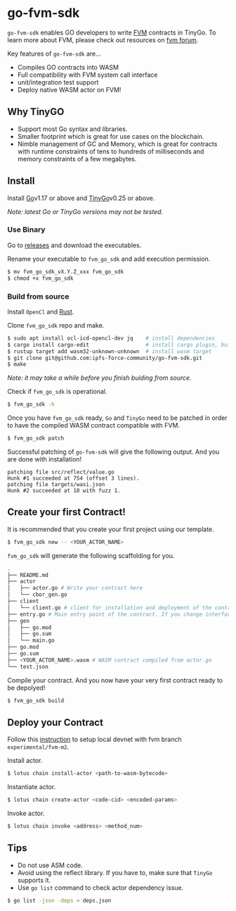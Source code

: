 # go-fvm-sdk

`go-fvm-sdk` enables GO developers to write [FVM](https://fvm.filecoin.io/) contracts in TinyGo. To learn more about FVM, please check out resources on [fvm forum](https://fvm-forum.filecoin.io/).

Key features of `go-fvm-sdk` are...

- Compiles GO contracts into WASM
- Full compatibility with FVM system call interface
- unit/integration test support
- Deploy native WASM actor on FVM!

## Why TinyGO
- Support most Go syntax and libraries. 
- Smaller footprint which is great for use cases on the blockchain.
- Nimble management of GC and Memory, which is great for contracts with runtime constraints of tens to hundreds of milliseconds and memory constraints of a few megabytes.

## Install

Install [Go](https://go.dev/doc/install)v1.17 or above and [TinyGo](https://tinygo.org/getting-started/install/)v0.25 or above.

*Note: latest Go or TinyGo versions may not be tested.*

### Use Binary

Go to [releases](https://github.com/ipfs-force-community/go-fvm-sdk/releases) and download the executables.

Rename your executable to `fvm_go_sdk` and add execution permission.

```bash
$ mv fvm_go_sdk_vX.Y.Z_xxx fvm_go_sdk
$ chmod +x fvm_go_sdk
```

### Build from source
 
Install `OpenCl`  and [Rust](https://www.rust-lang.org/tools/install).

Clone `fvm_go_sdk` repo and make.

```bash
$ sudo apt install ocl-icd-opencl-dev jq    # install dependencies
$ cargo install cargo-edit                  # install cargo plugin, builtin-actor require
$ rustup target add wasm32-unknown-unknown  # install wasm target
$ git clone git@github.com:ipfs-force-community/go-fvm-sdk.git
$ make
```

*Note: it may take a while before you finish buiding from source.*

Check if `fvm_go_sdk` is operational.

```bash
$ fvm_go_sdk -h
```

Once you have `fvm_go_sdk` ready, `Go` and `TinyGo` need to be patched in order to have the compiled WASM contract compatible with FVM.

```bash
$ fvm_go_sdk patch
```

Successful patching of `go-fvm-sdk` will give the following output. And you are done with installation! 

```
patching file src/reflect/value.go
Hunk #1 succeeded at 754 (offset 3 lines).
patching file targets/wasi.json
Hunk #2 succeeded at 10 with fuzz 1.
```

## Create your first Contract!

It is recommended that you create your first project using our template. 

```bash
$ fvm_go_sdk new -- <YOUR_ACTOR_NAME>
```

`fvm_go_sdk` will generate the following scaffolding for you.

```bash
.
├── README.md 
├── actor
│   ├── actor.go # Write your contract here
│   └── cbor_gen.go
├── client
│   └── client.go # client for installation and deployment of the contract
├── entry.go # Main entry point of the contract. If you change interfaces of your actor, please build again to renew the entry point file
├── gen
│   ├── go.mod
│   ├── go.sum
│   └── main.go
├── go.mod
├── go.sum
├── <YOUR_ACTOR_NAME>.wasm # WASM contract compiled from actor.go
└── test.json
```

Compile your contract. And you now have your very first contract ready to be depolyed!

```bash
$ fvm_go_sdk build
```

## Deploy your Contract

Follow this [instruction](https://lotus.filecoin.io/developers/local-network/) to setup local devnet with fvm branch `experimental/fvm-m2`. 

Install actor.

```bash
$ lotus chain install-actor <path-to-wasm-bytecode>
```

Instantiate actor.

```bash
$ lotus chain create-actor <code-cid> <encoded-params>
```

Invoke actor.

```bash
$ lotus chain invoke <address> <method_num>
```

## Tips

- Do not use ASM code.
- Avoid using the reflect library. If you have to, make sure that `TinyGo` supports it.
- Use `go list` command to check actor dependency issue.

```bash
$ go list -json -deps > deps.json 
```